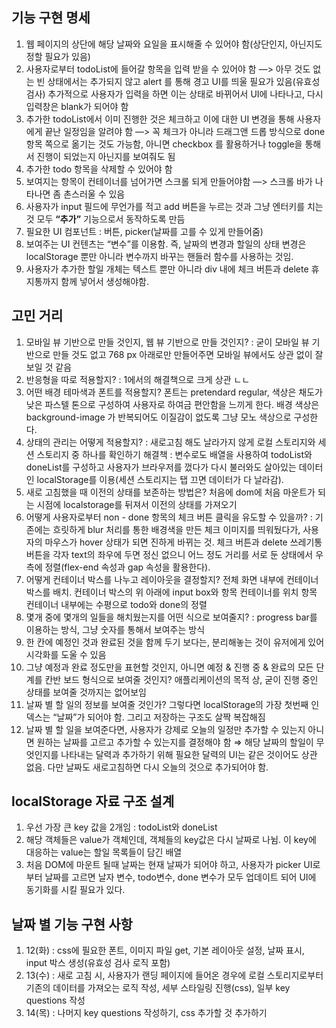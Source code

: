 ## 기능 구현 명세

1. 웹 페이지의 상단에 해당 날짜와 요일을 표시해줄 수 있어야 함(상단인지, 아닌지도 정할 필요가 있음)
2. 사용자로부터 todoList에 들어갈 항목을 입력 받을 수 있어야 함 —> 아무 것도 없는 빈 상태에서는 추가되지 않고 alert 를 통해 경고 UI를 띄울 필요가 있음(유효성 검사)
   추가적으로 사용자가 입력을 하면 이는 상태로 바뀌어서 UI에 나타나고, 다시 입력창은 blank가 되어야 함
3. 추가한 todoList에서 이미 진행한 것은 체크하고 이에 대한 UI 변경을 통해 사용자에게 끝난 일정임을 알려야 함 —> 꼭 체크가 아니라 드래그앤 드롭 방식으로 done 항목 쪽으로 옮기는 것도 가능함, 아니면 checkbox 를 활용하거나 toggle을 통해서 진행이 되었는지 아닌지를 보여줘도 됨
4. 추가한 todo 항목을 삭제할 수 있어야 함
5. 보여지는 항목이 컨테이너를 넘어가면 스크롤 되게 만들어야함 —> 스크롤 바가 나타나면 좀 촌스러울 수 있음
6. 사용자가 input 필드에 무언가를 적고 add 버튼을 누르는 것과 그냥 엔터키를 치는 것 모두
   **“추가”** 기능으로서 동작하도록 만듬
7. 필요한 UI 컴포넌트 : 버튼, picker(날짜를 고를 수 있게 만들어줌)
8. 보여주는 UI 컨텐츠는 “변수”를 이용함. 즉, 날짜의 변경과 할일의 상태 변경은 localStorage 뿐만 아니라 변수까지 바꾸는 핸들러 함수를 사용하는 것임.
9. 사용자가 추가한 할일 개체는 텍스트 뿐만 아니라 div 내에 체크 버튼과 delete 휴지통까지 함께 넣어서 생성해야함.

## 고민 거리

1. 모바일 뷰 기반으로 만들 것인지, 웹 뷰 기반으로 만들 것인지? : 굳이 모바일 뷰 기반으로 만들 것도 없고 768 px 아래로만 만들어주면 모바일 뷰에서도 상관 없이 잘 보일 것 같음
2. 반응형을 따로 적용할지? : 1에서의 해결책으로 크게 상관 ㄴㄴ
3. 어떤 배경 테마색과 폰트를 적용할지? 폰트는 pretendard regular, 색상은 채도가 낮은 파스텔 톤으로 구성하여 사용자로 하여금 편안함을 느끼게 한다. 배경 색상은 background-image 가 반복되어도 이질감이 없도록 그냥 모노 색상으로 구성한다.
4. 상태의 관리는 어떻게 적용할지? : 새로고침 해도 날라가지 않게 로컬 스토리지와 세션 스토리지 중 하나를 확인하기
   해결책 : 변수로도 배열을 사용하여 todoList와 doneList를 구성하고 사용자가 브라우저를 껐다가 다시 불러와도 살아있는 데이터인 localStorage를 이용(세션 스토리지는 탭 끄면 데이터가 다 날라감).
5. 새로 고침했을 때 이전의 상태를 보존하는 방법은? 처음에 dom에 처음 마운트가 되는 시점에 localstorage를 뒤져서 이전의 상태를 가져오기
6. 어떻게 사용자로부터 non - done 항목의 체크 버튼 클릭을 유도할 수 있을까? : 기존에는 흐릿하게 blur 처리를 통한 배경색을 만든 체크 이미지를 띄워뒀다가, 사용자의 마우스가 hover 상태가 되면 진하게 바뀌는 것.
   체크 버튼과 delete 쓰레기통 버튼을 각자 text의 좌우에 두면 정신 없으니 어느 정도 거리를 서로 둔 상태에서 우측에 정렬(flex-end 속성과 gap 속성을 활용한다).
7. 어떻게 컨테이너 박스를 나누고 레이아웃을 결정할지?
   전체 화면 내부에 컨테이너 박스를 배치.
   컨테이너 박스의 위 아래에 input box와 항목 컨테이너를 위치
   항목 컨테이너 내부에는 수평으로 todo와 done의 정렬
8. 몇개 중에 몇개의 일들을 해치웠는지를 어떤 식으로 보여줄지? : progress bar를 이용하는 방식, 그냥 숫자를 통해서 보여주는 방식
9. 한 칸에 예정인 것과 완료된 것을 함께 두기 보다는, 분리해놓는 것이 유저에게 있어 시각화를 도울 수 있음
10. 그냥 예정과 완료 정도만을 표현할 것인지, 아니면 예정 & 진행 중 & 완료의 모든 단계를 칸반 보드 형식으로 보여줄 것인지?
    애플리케이션의 목적 상, 굳이 진행 중인 상태를 보여줄 것까지는 없어보임
11. 날짜 별 할 일의 정보를 보여줄 것인가? 그렇다면 localStorage의 가장 첫번째 인덱스는 “날짜”가 되어야 함. 그리고 저장하는 구조도 살짝 복잡해짐
12. 날짜 별 할 일을 보여준다면, 사용자가 강제로 오늘의 일정만 추가할 수 있는지 아니면 원하는 날짜를 고르고 추가할 수 있는지를 결정해야 함 ⇒ 해당 날짜의 할일이 무엇인지를 나타내는 달력과 추가하기 위해 필요한 달력의 UI는 같은 것이어도 상관 없음. 다만 날짜도 새로고침하면 다시 오늘의 것으로 추가되어야 함.

## localStorage 자료 구조 설계

1. 우선 가장 큰 key 값을 2개임 : todoList와 doneList
2. 해당 객체들은 value가 객체인데, 객체들의 key값은 다시 날짜로 나뉨. 이 key에 대응하는 value는 할일 목록들이 담긴 배열
3. 처음 DOM에 마운트 될때 날짜는 현재 날짜가 되어야 하고, 사용자가 picker UI로부터 날짜를 고르면 날자 변수, todo변수, done 변수가 모두 업데이트 되어 UI에 동기화를 시킬 필요가 있다.

## 날짜 별 기능 구현 사항

1. 12(화) : css에 필요한 폰트, 이미지 파일 get, 기본 레이아웃 설정, 날짜 표시, input 박스 생성(유효성 검사 로직 포함)
2. 13(수) : 새로 고침 시, 사용자가 랜딩 페이지에 들어온 경우에 로컬 스토리지로부터 기존의 데이터를 가져오는 로직 작성, 세부 스타일링 진행(css), 일부 key questions 작성
3. 14(목) : 나머지 key questions 작성하기, css 추가할 것 추가하기
